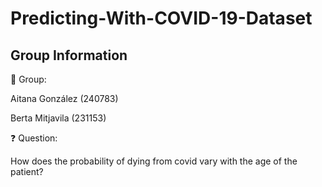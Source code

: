 # Predicting-With-COVID-19-Dataset

## Group Information 

👥 Group: 

  Aitana González (240783)
  
  Berta Mitjavila (231153) 

❓ Question: 

  How does the probability of dying from covid vary with the age of the patient?
